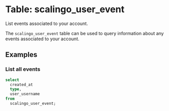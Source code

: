 # Table: scalingo_user_event

List events associated to your account.

The `scalingo_user_event` table can be used to query information about any events associated to your account.

## Examples

### List all events

```sql
select
  created_at
  type,
  user_username
from
  scalingo_user_event;
```
